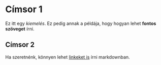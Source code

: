 # Címsor 1

Ez itt egy *kiemelés*. Ez pedig annak a példája, hogy hogyan lehet **fontos szöveget** írni.

## Címsor 2

Ha szeretnénk, könnyen lehet [linkeket is](http://pelda.hu) írni markdownban.